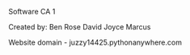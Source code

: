 Software CA 1

Created by:
Ben Rose
David Joyce
Marcus

Website domain - juzzy14425.pythonanywhere.com